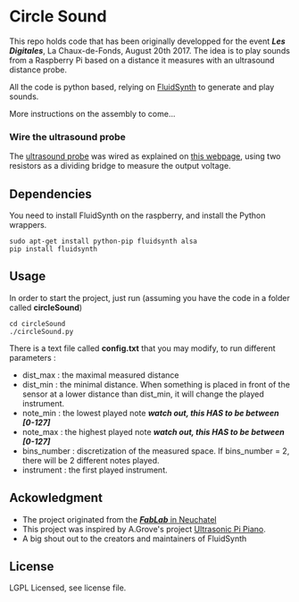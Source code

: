# Circle Sound
This repo holds code that has been originally developped for the event ***Les Digitales***, La Chaux-de-Fonds, August 20th 2017.
The idea is to play sounds from a Raspberry Pi based on a distance it measures with an ultrasound distance probe.

All the code is python based, relying on [FluidSynth](http://www.fluidsynth.org) to generate and play sounds.

More instructions on the assembly to come...

### Wire the ultrasound probe
The [ultrasound probe](https://www.sparkfun.com/products/13959) was wired as explained on [this webpage](https://www.modmypi.com/blog/hc-sr04-ultrasonic-range-sensor-on-the-raspberry-pi), using two resistors as a dividing bridge to measure the output voltage.

## Dependencies
You need to install FluidSynth on the raspberry, and install the Python wrappers. 
```
sudo apt-get install python-pip fluidsynth alsa
pip install fluidsynth
```

## Usage 
In order to start the project, just run (assuming you have the code in a folder called **circleSound**)
``` 
cd circleSound
./circleSound.py
```

There is a text file called **config.txt** that you may modify, to run different parameters : 
* dist_max : the maximal measured distance
* dist_min : the minimal distance. When something is placed in front of the sensor at a lower distance than dist_min, it will change the played instrument.
* note_min : the lowest played note ***watch out, this HAS to be between [0-127]***
* note_max : the highest played note ***watch out, this HAS to be between [0-127]***
* bins_number : discretization of the measured space. If bins_number = 2, there will be 2 different notes played.
* instrument : the first played instrument. 

## Ackowledgment

* The project originated from the [***FabLab*** in Neuchatel](http://fablab-neuch.ch/)
* This project was inspired by A.Grove's project [Ultrasonic Pi Piano](http://theotherandygrove.com/projects/ultrasonic-pi-piano/).
* A big shout out to the creators and maintainers of FluidSynth

## License

LGPL Licensed, see license file.
